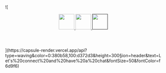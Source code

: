 

![<header>
  <a href="https://www.instagram.com/_._melina_._._">
  <img height="50" src="https://cdn2.iconfinder.com/data/icons/social-icons-33/128/Instagram-1024.png" />
</a>
  <a href="https://www.linkedin.com/in/melina-senorans-perez/">
  <img height="50" src="https://cdn4.iconfinder.com/data/icons/social-media-logos-6/512/56-linkedin-1024.png" />
</a>
    <a href="">
  <img height="50" src="https://cdn4.iconfinder.com/data/icons/social-media-black-white-2/1227/X-1024.png" />
</a>
</header>](https://capsule-render.vercel.app/api?type=waving&color=0:380b58,100:d372d3&height=300&section=header&text=Let's%20connect%20and%20have%20a%20chat&fontSize=50&fontColor=f6d9f6)

<!--
**melisen/melisen** is a ✨ _special_ ✨ repository because its `README.md` (this file) appears on your GitHub profile.

Here are some ideas to get you started:

- 🔭 I’m currently working on ...
- 🌱 I’m currently learning ...
- 👯 I’m looking to collaborate on ...
- 🤔 I’m looking for help with ...
- 💬 Ask me about ...
- 📫 How to reach me: ...
- 😄 Pronouns: ...
- ⚡ Fun fact: ...
-->
